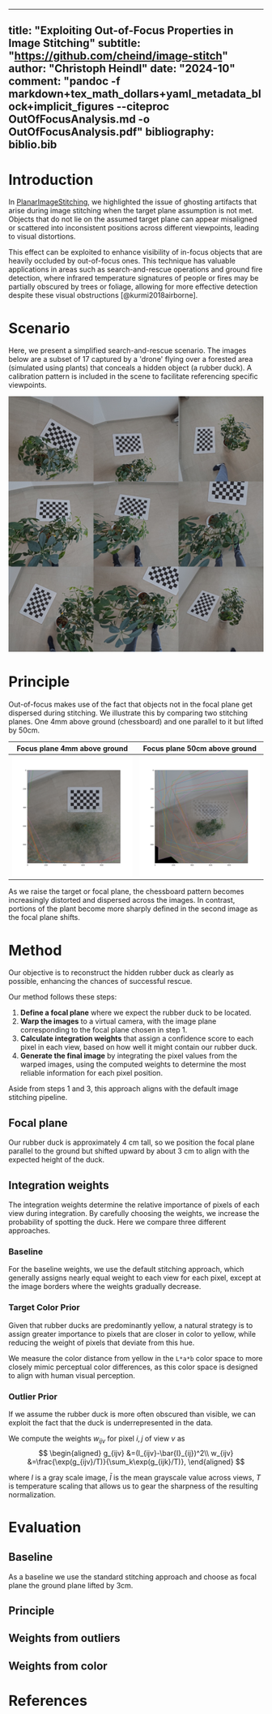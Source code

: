 
---
title: "Exploiting Out-of-Focus Properties in Image Stitching"
subtitle: "https://github.com/cheind/image-stitch"
author: "Christoph Heindl"
date: "2024-10"
comment: "pandoc -f markdown+tex_math_dollars+yaml_metadata_block+implicit_figures --citeproc OutOfFocusAnalysis.md -o OutOfFocusAnalysis.pdf"
bibliography: biblio.bib
---

# Introduction

In [PlanarImageStitching](PlanarImageStitching.md), we highlighted the issue of ghosting artifacts that arise during image stitching when the target plane assumption is not met. Objects that do not lie on the assumed target plane can appear misaligned or scattered into inconsistent positions across different viewpoints, leading to visual distortions. 

This effect can be exploited to enhance visibility of in-focus objects that are heavily occluded by out-of-focus ones. This technique has valuable applications in areas such as search-and-rescue operations and ground fire detection, where infrared temperature signatures of people or fires may be partially obscured by trees or foliage, allowing for more effective detection despite these visual obstructions [@kurmi2018airborne].

# Scenario

Here, we present a simplified search-and-rescue scenario. The images below are a subset of 17 captured by a 'drone' flying over a forested area (simulated using plants) that conceals a hidden object (a rubber duck). A calibration pattern is included in the scene to facilitate referencing specific viewpoints.

![](etc/oof_ducky.jpg)

# Principle

Out-of-focus makes use of the fact that objects not in the focal plane get dispersed during stitching. We illustrate this by comparing two stitching planes. One 4mm above ground (chessboard) and one parallel to it but lifted by 50cm.

Focus plane 4mm above ground     |  Focus plane 50cm above ground
:-------------------------:|:-------------------------:
![](etc/oof_stitch_4.png)  |  ![](etc/oof_stitch_500.png)

As we raise the target or focal plane, the chessboard pattern becomes increasingly distorted and dispersed across the images. In contrast, portions of the plant become more sharply defined in the second image as the focal plane shifts.

# Method

Our objective is to reconstruct the hidden rubber duck as clearly as possible, enhancing the chances of successful rescue. 

Our method follows these steps:

1. **Define a focal plane** where we expect the rubber duck to be located.
1. **Warp the images** to a virtual camera, with the image plane corresponding to the focal plane chosen in step 1.
1. **Calculate integration weights** that assign a confidence score to each pixel in each view, based on how well it might contain our rubber duck.
1. **Generate the final image** by integrating the pixel values from the warped images, using the computed weights to determine the most reliable information for each pixel position.


Aside from steps 1 and 3, this approach aligns with the default image stitching pipeline. 

## Focal plane

Our rubber duck is approximately 4 cm tall, so we position the focal plane parallel to the ground but shifted upward by about 3 cm to align with the expected height of the duck.

## Integration weights
The integration weights determine the relative importance of pixels of each view during integration. By carefully choosing the weights, we increase the probability of spotting the duck. Here we compare three different approaches.

### Baseline

For the baseline weights, we use the default stitching approach, which generally assigns nearly equal weight to each view for each pixel, except at the image borders where the weights gradually decrease.

### Target Color Prior

Given that rubber ducks are predominantly yellow, a natural strategy is to assign greater importance to pixels that are closer in color to yellow, while reducing the weight of pixels that deviate from this hue. 

We measure the color distance from yellow in the `L*a*b` color space to more closely mimic perceptual color differences, as this color space is designed to align with human visual perception. 

### Outlier Prior

If we assume the rubber duck is more often obscured than visible, we can exploit the fact that the duck is underrepresented in the data. 

We compute the weights $w_{ijv}$ for pixel $i,j$ of view $v$ as
$$
\begin{aligned}
    g_{ijv} &=(I_{ijv}-\bar{I}_{ij})^2\\
    w_{ijv} &=\frac{\exp(g_{ijv}/T)}{\sum_k\exp(g_{ijk}/T)},    
\end{aligned}
$$

where $I$ is a gray scale image, $\bar{I}$ is the mean grayscale value across views, $T$ is temperature scaling that allows us to gear the sharpness of the resulting normalization.

# Evaluation



## Baseline

As a baseline we use the standard stitching approach and choose as focal plane the ground plane lifted by 3cm.

## 



## Principle

## Weights from outliers

## Weights from color

# References